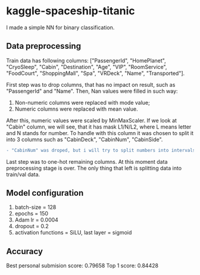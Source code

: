 # kaggle-spaceship-titanic
I made a simple NN for binary classification.

## Data preprocessing

Train data has following columns: ["PassengerId", "HomePlanet", "CryoSleep", "Cabin", "Destination", "Age", "VIP", "RoomService", "FoodCourt", "ShoppingMall", "Spa", "VRDeck", "Name", "Transported"].

First step was to drop columns, that has no impact on result, such as "PassengerId" and "Name". Then, Nan values were filled in such way:
1) Non-numeric columns were replaced with mode value;
2) Numeric columns were replaced with mean value.

After this, numeric values were scaled by MinMaxScaler. If we look at "Cabin" column, we will see, that it has mask L1/N/L2, where L means letter and N stands for number. To handle with this column it was chosen to split it into 3 columns such as "CabinDeck", "CabinNum", "CabinSide".

```diff
- "CabinNum" was droped, but i will try to split numbers into intervals and one-hot them later.
```
Last step was to one-hot remaining columns. At this moment data preprocessing stage is over. The only thing that left is splitting data into train/val data.

## Model configuration

1) batch-size = 128
2) epochs = 150
3) Adam lr = 0.0004
4) dropout = 0.2
5) activation functions = SiLU, last layer = sigmoid

## Accuracy

Best personal submision score: 0.79658
Top 1 score: 0.84428
